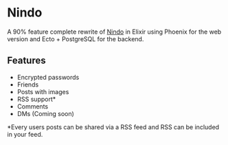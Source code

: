 # Nindo

A 90% feature complete rewrite of [Nindo](https://github.com/RobinBoers/Nindo) in Elixir using Phoenix for the web version and Ecto + PostgreSQL for the backend.

## Features

- Encrypted passwords
- Friends
- Posts with images
- RSS support*
- Comments
- DMs (Coming soon)

*Every users posts can be shared via a RSS feed and RSS can be included in your feed.
